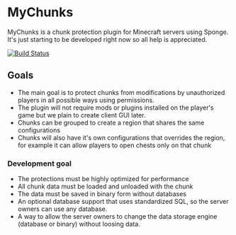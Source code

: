 # MyChunks
MyChunks is a chunk protection plugin for Minecraft servers using Sponge. It's just starting to be developed right now so all help is appreciated.

[![Build Status](http://img.shields.io/travis/GameModsBR/MyChunks.svg)](https://travis-ci.org/GameModsBR/MyChunks)

## Goals
* The main goal is to protect chunks from modifications by unauthorized players in all possible ways using permissions.
* The plugin will not require mods or plugins installed on the player's game but we plain to create client GUI later.
* Chunks can be grouped to create a region that shares the same configurations
* Chunks will also have it's own configurations that overrides the region, for example it can allow players to open chests only on that chunk

### Development goal
* The protections must be highly optimized for performance
* All chunk data must be loaded and unloaded with the chunk
* The data must be saved in binary form without databases
* An optional database support that uses standardized SQL, so the server owners can use any database.
* A way to allow the server owners to change the data storage engine (database or binary) without loosing data.
